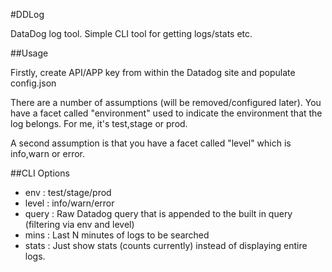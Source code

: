 #DDLog


DataDog log tool. Simple CLI tool for getting logs/stats etc.

##Usage

Firstly, create API/APP key from within the Datadog site and populate config.json

There are a number of assumptions (will be removed/configured later). You have a facet called
"environment" used to indicate the environment that the log belongs. For me, it's test,stage or prod.

A second assumption is that you have a facet called "level" which is info,warn or error.

##CLI Options

- env : test/stage/prod
- level : info/warn/error
- query : Raw Datadog query that is appended to the built in query (filtering via env and level)
- mins : Last N minutes of logs to be searched
- stats : Just show stats (counts currently) instead of displaying entire logs.




